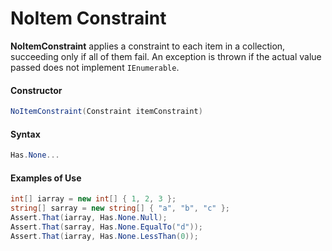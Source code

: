 # NoItem Constraint


**NoItemConstraint** applies a constraint to each item in a collection, succeeding only if all of them fail. An exception is thrown if the actual value passed does not implement `IEnumerable`.

#### Constructor

```csharp
NoItemConstraint(Constraint itemConstraint)
```

#### Syntax

```csharp
Has.None...
```

#### Examples of Use

```csharp
int[] iarray = new int[] { 1, 2, 3 };
string[] sarray = new string[] { "a", "b", "c" };
Assert.That(iarray, Has.None.Null);
Assert.That(sarray, Has.None.EqualTo("d"));
Assert.That(iarray, Has.None.LessThan(0));
```

